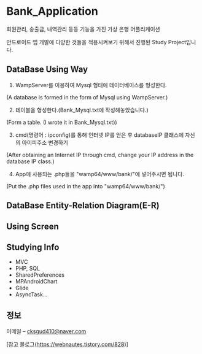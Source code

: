 # Bank_Application
회원관리, 송출금, 내역관리 등등 기능을 가진 가상 은행 어플리케이션

안드로이드 앱 개발에 다양한 것들을 적용시켜보기 위해서 진행된 Study Project입니다.


## DataBase Using Way
1. WampServer를 이용하여 Mysql 형태에 데이터베이스를 형성한다.

(A database is formed in the form of Mysql using WampServer.)

2. 테이블을 형성한다.(Bank_Mysql.txt에 작성해놓았습니다.)

(Form a table. (I wrote it in Bank_Mysql.txt))

3. cmd(명령어 : ipconfig)를 통해 인터넷 IP를 얻은 후 databaseIP 클래스에 자신의 아이피주소 변경하기

(After obtaining an Internet IP through cmd, change your IP address in the database IP class.)

4. App에 사용되는 .php들을 "wamp64/www/bank/"에 넣어주시면 됩니다.

(Put the .php files used in the app into "wamp64/www/bank/")

## DataBase Entity-Relation Diagram(E-R)


## Using Screen

## Studying Info
* MVC
* PHP, SQL
* SharedPreferences
* MPAndroidChart
* Glide
* AsyncTask...

## 정보
이메일 – cksgud410@naver.com

[참고 블로그(https://webnautes.tistory.com/828)]
